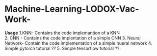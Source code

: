 # Machine-Learning-LODOX-Vac-Work- 

**Usage** 
1.KNN- Contains the code implemantion of a KNN \
2. CNN - Contains the code implentation of a simple CNN 
3. Neural Network- Contain the code implementation of a simple nueral network 
4. Simple pytorch tutorial ?? 
5. Simple tensorflow tutorial ?? 
